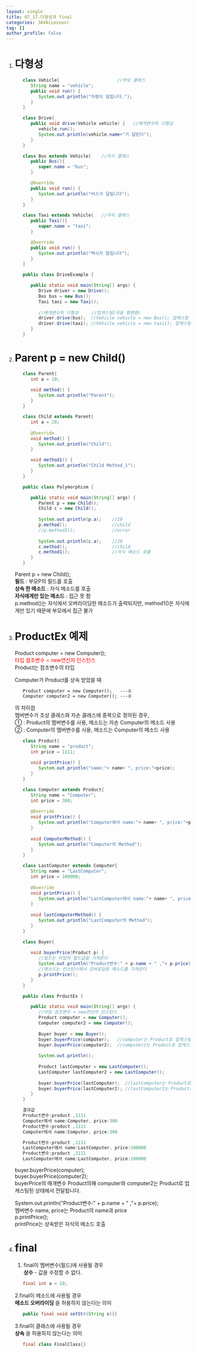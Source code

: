 ```yaml
---
layout: single
title: 07_17.다형성과 final
categories: JAVA(Lesson)
tag: []
author_profile: false
---
```


1. # 다형성
   ```java
      class Vehicle{				      //부모 클래스
         String name = "vehicle";
         public void run() {
            System.out.println("차량이 달립니다.");
         }
      }

      class Drive{		
         public void drive(Vehicle vehicle) {	//매개변수의 다형성
            vehicle.run();
            System.out.println(vehicle.name+"가 달린다");
         }
      }

      class Bus extends Vehicle{    //자식 클래스
         public Bus(){
            super.name = "bus";
         }

         @Override
         public void run() {
            System.out.println("버스가 달립니다");
         }
      }

      class Taxi extends Vehicle{	//자식 클래스
         public Taxi(){
            super.name = "taxi";
         }

         @Override
         public void run() {
            System.out.println("택시가 달립니다");
         }
      }

      public class DriveExample {

         public static void main(String[] args) {
            Drive driver = new Drive();
            Bus bus = new Bus();
            Taxi taxi = new Taxi();
            
            //매개변수의 다형성		//업캐스팅(자동 형변환)
            driver.drive(bus);	//Vehicle vehicle = new Bus(); 업캐스팅
            driver.drive(taxi);	//Vehicle vehicle = new taxi(); 업캐스팅
         }
      }
   ```   

1. # Parent p = new Child()
   ```java
      class Parent{
         int a = 10;

         void method() {
            System.out.println("Parent");
         }
      }

      class Child extends Parent{
         int a = 20;
         
         @Override
         void method() {
            System.out.println("Child");
         }

         void method1() {
            System.out.println("Child Method_1");
         }
      }

      public class Polymorphism {

         public static void main(String[] args) {
            Parent p = new Child();
            Child c = new Child();
            
            System.out.println(p.a); 	//10
            p.method();					//child
            //p.method1();				//error
            
            System.out.println(c.a);	//20
            c.method();					//child
            c.method1();				//자식 메소드 호출
         }
      }
   ```   
   Parent p = new Child();   
   __필드__ : 부모P의 필드를 호출   
   __상속 한 메소드__ : 자식 메소드를 호출   
   __자식에게만 있는 메소드__ : 접근 못 함   
   p.method()는 자식에서 오버라이딩한 메소드가 출력되지만, method1()은 자식에게만 있기 때문에 부모에서 접근 불가   


1. # ProductEx 예제

   Product computer = new Computer();   
   <span style="color:red">타입 참조변수 = new연산자 인스턴스</span>   
   Product는 참조변수의 타입   

   Computer가 Product를 상속 받았을 때   
   ```
      Product computer = new Computer();   ---①
      Computer computer2 = new Computer(); ---②
   ```   
   의 차이점   
   멤버변수가 조상 클래스와 자손 클래스에 중복으로 정의된 경우,   
   ① : Product의 멤버변수를 사용, 메소드는 자손 Computer의 메소드 사용   
   ② : Computer의 멤버변수를 사용, 메소드는 Computer의 메소드 사용   

   ```java   
      class Product{
         String name = "product";
         int price = 1111;
         
         void printPrice() {
            System.out.println("name:"+ name+ ", price:"+price);
         }
      }

      class Computer extends Product{
         String name = "Computer";
         int price = 300;
         
         @Override
         void printPrice() {
            System.out.println("Computer에서 name:"+ name+ ", price:"+price);
         }
         
         void ComputerMethod() {
            System.out.println("Computer의 Method");
         }
      }

      class LastComputer extends Computer{
         String name = "LastComputer";
         int price = 100000;
         
         @Override
         void printPrice() {
            System.out.println("LastComputer에서 name:"+ name+ ", price:"+price);
         }
         
         void lastComputerMethod() {
            System.out.println("LastComputer의 Method");
         }
      }

      class Buyer{
         
         void buyerPrice(Product p) {
            //필드는 타입의 필드값을 가져온다
            System.out.println("Product변수:" + p.name + " ,"+ p.price);
            //메소드는 인스턴스에서 오버로딩된 메소드를 가져온다
            p.printPrice();  
         }
      }

      public class PrductEx {

         public static void main(String[] args) {
            //타입 참조변수 = new연산자 인스턴스
            Product computer = new Computer();
            Computer computer2 = new Computer();
            
            Buyer buyer = new Buyer();
            buyer.buyerPrice(computer);   //computer는 Product로 업캐스팅
            buyer.buyerPrice(computer2);  //computer2는 Product로 업캐스팅
            
            System.out.println();
            
            Product lastComputer = new LastComputer();
            LastComputer lastComputer2 = new LastComputer();
            
            buyer.buyerPrice(lastComputer);  //lastComputer는 Product로 업캐스팅
            buyer.buyerPrice(lastComputer2); //lastComputer2는 Product로 업캐스팅
         }
      }

      결과값
      Product변수:product ,1111
      Computer에서 name:Computer, price:300
      Product변수:product ,1111
      Computer에서 name:Computer, price:300

      Product변수:product ,1111
      LastComputer에서 name:LastComputer, price:100000
      Product변수:product ,1111
      LastComputer에서 name:LastComputer, price:100000
   ```   
   buyer.buyerPrice(computer);   
   buyer.buyerPrice(computer2);   
   buyerPrice의 매개변수 Product의해 computer와 computer2는 Product로 업캐스팅된 상태에서 전달됩니다.   
   
   System.out.println("Product변수:" + p.name + " ,"+ p.price);   
   멤버변수 name, price는 Product의 name과 price   
   p.printPrice();   
   printPrice는 상속받은 자식의 메소드 호출   

1. # final
   1. final이 멤버변수(필드)에 사용될 경우   
   __상수__ - 값을 수정할 수 없다.   
   ```java
      final int a = 10;
   ```

   2.final이 메소드에 사용될 경우   
   __메소드 오버라이딩__ 을 허용하지 않는다는 의미   
   ```java
      public final void setStr(String s){}
   ```   

   3.final이 클래스에 사용될 경우   
    __상속__ 을 허용하지 않는다는 의미   
   ```java
      final class FinalClass{}
   ```    